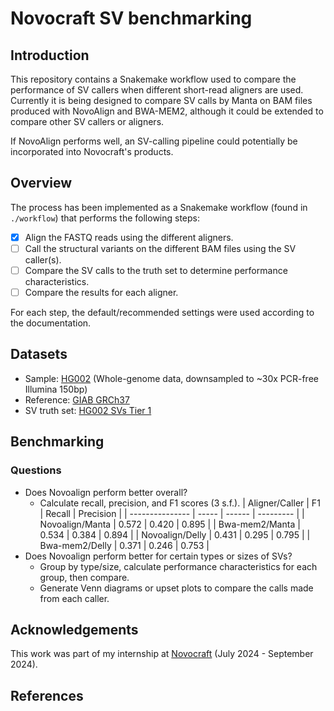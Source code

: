# Novocraft SV benchmarking

## Introduction

This repository contains a Snakemake workflow used to compare the performance of SV callers when different short-read aligners are used. Currently it is being designed to compare SV calls by Manta on BAM files produced with NovoAlign and BWA-MEM2, although it could be extended to compare other SV callers or aligners.

If NovoAlign performs well, an SV-calling pipeline could potentially be incorporated into Novocraft's products.

## Overview

The process has been implemented as a Snakemake workflow (found in `./workflow`) that performs the following steps:

- [x] Align the FASTQ reads using the different aligners.
- [ ] Call the structural variants on the different BAM files using the SV caller(s).
- [ ] Compare the SV calls to the truth set to determine performance characteristics.
- [ ] Compare the results for each aligner.

For each step, the default/recommended settings were used according to the documentation.

## Datasets

- Sample: [HG002](https://github.com/human-pangenomics/HG002_Data_Freeze_v1.0) (Whole-genome data, downsampled to ~30x PCR-free Illumina 150bp)
- Reference: [GIAB GRCh37](https://ftp-trace.ncbi.nlm.nih.gov/ReferenceSamples/giab/release/references/GRCh37/)
- SV truth set: [HG002 SVs Tier 1](https://ftp-trace.ncbi.nlm.nih.gov/ReferenceSamples/giab/release/AshkenazimTrio/HG002_NA24385_son/NIST_SV_v0.6/)

## Benchmarking

### Questions

- Does Novoalign perform better overall?
  - Calculate recall, precision, and F1 scores (3 s.f.).
    | Aligner/Caller  | F1    | Recall | Precision |
    | --------------- | ----- | ------ | --------- |
    | Novoalign/Manta | 0.572 | 0.420  | 0.895     |
    | Bwa-mem2/Manta  | 0.534 | 0.384  | 0.894     |
    | Novoalign/Delly | 0.431 | 0.295  | 0.795     |
    | Bwa-mem2/Delly  | 0.371 | 0.246  | 0.753     |
- Does Novoalign perform better for certain types or sizes of SVs?
  - Group by type/size, calculate performance characteristics for each group, then compare.
  - Generate Venn diagrams or upset plots to compare the calls made from each caller.

## Acknowledgements

This work was part of my internship at [Novocraft](novocraft.com) (July 2024 - September 2024).

## References
